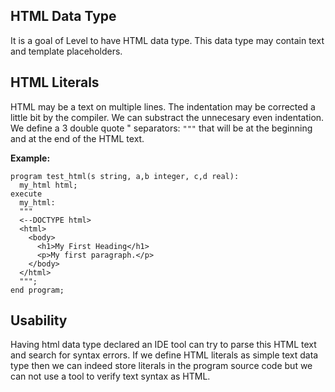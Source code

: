 ## HTML Data Type

It is a goal of Level to have HTML data type. This data type may contain text and template placeholders. 

## HTML Literals
HTML may be a text on multiple lines. The indentation may be corrected a little bit by the compiler. 
We can substract the unnecesary even indentation. 
We define a 3 double quote " separators: `"""` that will be at the beginning and at the end of the HTML text.

**Example:**

```
program test_html(s string, a,b integer, c,d real):
  my_html html;
execute
  my_html:
  """
  <--DOCTYPE html>
  <html>
    <body>
      <h1>My First Heading</h1>
      <p>My first paragraph.</p>
    </body>
  </html>
  """;
end program;
```

## Usability
Having html data type declared an IDE tool can try to parse this HTML text and search for syntax errors. 
If we define HTML literals as simple text data type then we can indeed store literals in the program 
source code but we can not use a tool to verify text syntax as HTML.

